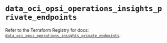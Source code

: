 # `data_oci_opsi_operations_insights_private_endpoints`

Refer to the Terraform Registry for docs: [`data_oci_opsi_operations_insights_private_endpoints`](https://registry.terraform.io/providers/oracle/oci/7.19.0/docs/data-sources/opsi_operations_insights_private_endpoints).
